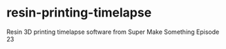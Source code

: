 # resin-printing-timelapse
Resin 3D printing timelapse software from Super Make Something Episode 23
